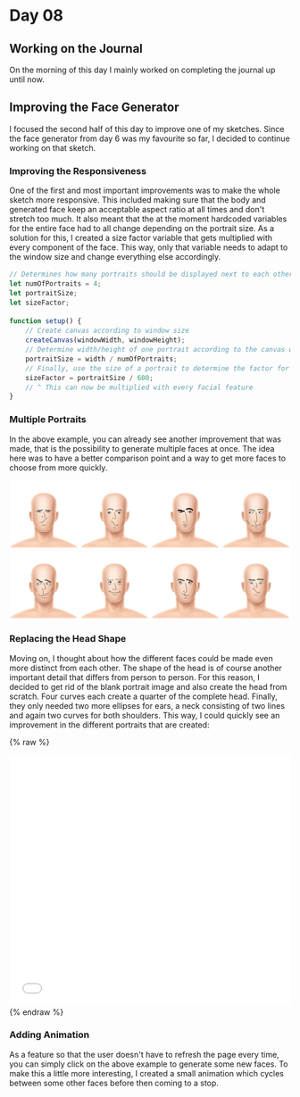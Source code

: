 # Day 08

## Working on the Journal
On the morning of this day I mainly worked on completing the journal up until now.

## Improving the Face Generator
I focused the second half of this day to improve one of my sketches. Since the face generator from day 6 was my favourite so far, I decided to continue working on that sketch.

### Improving the Responsiveness
One of the first and most important improvements was to make the whole sketch more responsive. This included making sure that the body and generated face keep an acceptable aspect ratio at all times and don't stretch too much. It also meant that the at the moment hardcoded variables for the entire face had to all change depending on the portrait size. As a solution for this, I created a size factor variable that gets multiplied with every component of the face. This way, only that variable needs to adapt to the window size and change everything else accordingly.
```js
// Determines how many portraits should be displayed next to each other
let numOfPortraits = 4;
let portraitSize;
let sizeFactor;

function setup() {
    // Create canvas according to window size
    createCanvas(windowWidth, windowHeight);
    // Determine width/height of one portrait according to the canvas width
    portraitSize = width / numOfPortraits;
    // Finally, use the size of a portrait to determine the factor for everything inside it
    sizeFactor = portraitSize / 600;
    // ^ This can now be multiplied with every facial feature
}
```

### Multiple Portraits
In the above example, you can already see another improvement that was made, that is the possibility to generate multiple faces at once. The idea here was to have a better comparison point and a way to get more faces to choose from more quickly.

![Screenshot Multiple Faces](content/day08/Screenshot_1.png)

### Replacing the Head Shape
Moving on, I thought about how the different faces could be made even more distinct from each other. The shape of the head is of course another important detail that differs from person to person. For this reason, I decided to get rid of the blank portrait image and also create the head from scratch. Four curves each create a quarter of the complete head. Finally, they only needed two more ellipses for ears, a neck consisting of two lines and again two curves for both shoulders. This way, I could quickly see an improvement in the different portraits that are created:

{% raw %}
<iframe src="content/day08/01/embed.html" width="100%" height="450px" frameborder="no"></iframe>
{% endraw %}

### Adding Animation
As a feature so that the user doesn't have to refresh the page every time, you can simply click on the above example to generate some new faces.
To make this a little more interesting, I created a small animation which cycles between some other faces before then coming to a stop.